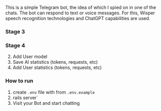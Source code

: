 This is a simple Telegram bot, the idea of which I spied on in one of the chats.
The bot can respond to text or voice messages.
For this, Wisper speech recognition technologies and ChatGPT capabilities are used.

### Stage 3


### Stage 4 
2. Add User model 
3. Save AI statistics (tokens, requests, etc)
4. Add User statistics (tokens, requests, etc)


### How to run
1. create `.env` file with from `.env.example`
2. rails server`
3. Visit your Bot and start chatting

